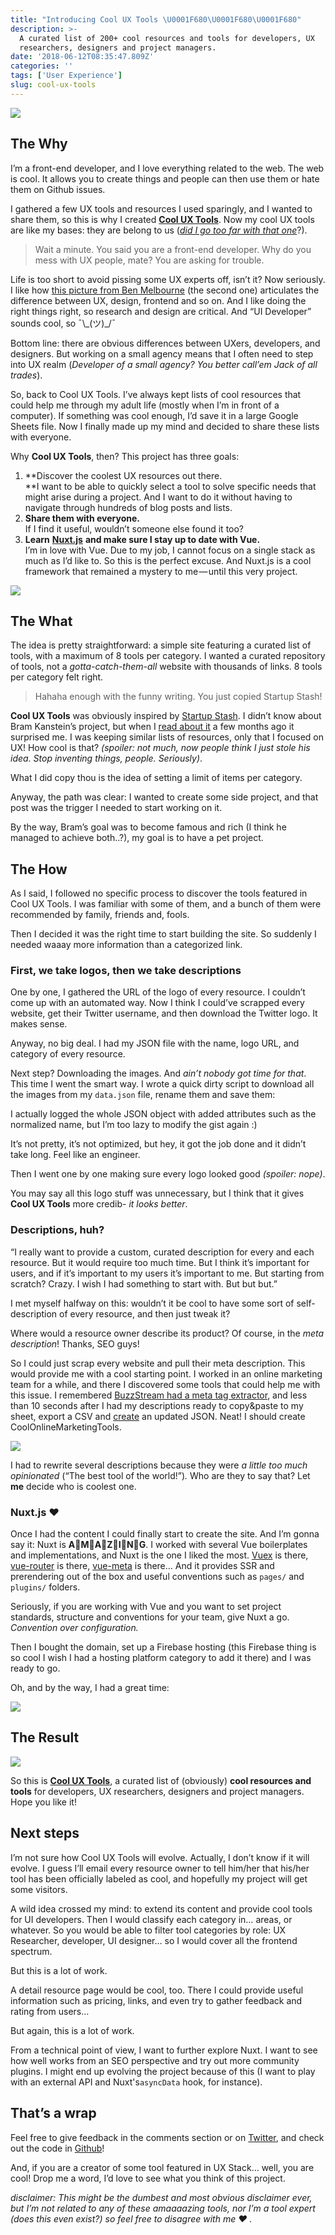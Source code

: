 ```yaml
---
title: "Introducing Cool UX Tools \U0001F680\U0001F680\U0001F680"
description: >-
  A curated list of 200+ cool resources and tools for developers, UX
  researchers, designers and project managers.
date: '2018-06-12T08:35:47.809Z'
categories: ''
tags: ['User Experience']
slug: cool-ux-tools
---
```


![](https://cdn-images-1.medium.com/max/1200/1*PyYW7nCxUVTX2fqkPaNPFw.png)

## The Why

I’m a front-end developer, and I love everything related to the web. The web is cool. It allows you to create things and people can then use them or hate them on Github issues.

I gathered a few UX tools and resources I used sparingly, and I wanted to share them, so this is why I created [**Cool UX Tools**](https://coolux.tools/). Now my cool UX tools are like my bases: they are belong to us ([_did I go too far with that one_](http://knowyourmeme.com/memes/all-your-base-are-belong-to-us)?).

> Wait a minute. You said you are a front-end developer. Why do you mess with UX people, mate? You are asking for trouble.

Life is too short to avoid pissing some UX experts off, isn’t it? Now seriously. I like how [this picture from Ben Melbourne](https://asinthecity.com/2011/11/10/the-difference-between-a-ux-designer-and-ui-developer/ 'Differences between UX designer and UI developer') (the second one) articulates the difference between UX, design, frontend and so on. And I like doing the right things right, so research and design are critical. And “UI Developer” sounds cool, so ¯\\\_(ツ)\_/¯

Bottom line: there are obvious differences between UXers, developers, and designers. But working on a small agency means that I often need to step into UX realm (_Developer of a small agency? You better call’em Jack of all trades_).

So, back to Cool UX Tools. I’ve always kept lists of cool resources that could help me through my adult life (mostly when I’m in front of a computer). If something was cool enough, I’d save it in a large Google Sheets file. Now I finally made up my mind and decided to share these lists with everyone.

Why **Cool UX Tools**, then? This project has three goals:

1.  **Discover the coolest UX resources out there.  
    **I want to be able to quickly select a tool to solve specific needs that might arise during a project. And I want to do it without having to navigate through hundreds of blog posts and lists.
2.  **Share them with everyone.**  
    If I find it useful, wouldn’t someone else found it too?
3.  **Learn** [**Nuxt.js**](https://nuxtjs.org/) **and make sure I stay up to date with Vue.**  
    I’m in love with Vue. Due to my job, I cannot focus on a single stack as much as I’d like to. So this is the perfect excuse. And Nuxt.js is a cool framework that remained a mystery to me — until this very project.

![](https://cdn-images-1.medium.com/max/1200/1*1HLnuyCJ3nWt1rnQUd6m5A.png)

## The What

The idea is pretty straightforward: a simple site featuring a curated list of tools, with a maximum of 8 tools per category. I wanted a curated repository of tools, not a _gotta-catch-them-all_ website with thousands of links. 8 tools per category felt right.

> Hahaha enough with the funny writing. You just copied Startup Stash!

**Cool UX Tools** was obviously inspired by [Startup Stash](http://startupstash.com/). I didn’t know about Bram Kanstein’s project, but when I [read about it](https://medium.com/startup-grind/how-i-launched-the-2-most-upvoted-product-of-all-time-on-product-hunt-f3772fb20ad8?ref=producthunt) a few months ago it surprised me. I was keeping similar lists of resources, only that I focused on UX! How cool is that? _(spoiler: not much, now people think I just stole his idea. Stop inventing things, people. Seriously)_.

What I did copy thou is the idea of setting a limit of items per category.

Anyway, the path was clear: I wanted to create some side project, and that post was the trigger I needed to start working on it.

By the way, Bram’s goal was to become famous and rich (I think he managed to achieve both..?), my goal is to have a pet project.

## The How

As I said, I followed no specific process to discover the tools featured in Cool UX Tools. I was familiar with some of them, and a bunch of them were recommended by family, friends and, fools.

Then I decided it was the right time to start building the site. So suddenly I needed waaay more information than a categorized link.

### First, we take logos, then we take descriptions

One by one, I gathered the URL of the logo of every resource. I couldn’t come up with an automated way. Now I think I could’ve scrapped every website, get their Twitter username, and then download the Twitter logo. It makes sense.

Anyway, no big deal. I had my JSON file with the name, logo URL, and category of every resource.

Next step? Downloading the images. And _ain’t nobody got time for that_. This time I went the smart way. I wrote a quick dirty script to download all the images from my `data.json` file, rename them and save them:

I actually logged the whole JSON object with added attributes such as the normalized name, but I’m too lazy to modify the gist again :)

It’s not pretty, it’s not optimized, but hey, it got the job done and it didn’t take long. Feel like an engineer.

Then I went one by one making sure every logo looked good _(spoiler: nope)_.

You may say all this logo stuff was unnecessary, but I think that it gives **Cool UX Tools** more credib- _it looks better_.

### Descriptions, huh?

“I really want to provide a custom, curated description for every and each resource. But it would require too much time. But I think it’s important for users, and if it’s important to my users it’s important to me. But starting from scratch? Crazy. I wish I had something to start with. But but but.”

I met myself halfway on this: wouldn’t it be cool to have some sort of self-description of every resource, and then just tweak it?

Where would a resource owner describe its product? Of course, in the _meta description_! Thanks, SEO guys!

So I could just scrap every website and pull their meta description. This would provide me with a cool starting point. I worked in an online marketing team for a while, and there I discovered some tools that could help me with this issue. I remembered [BuzzStream had a meta tag extractor](http://tools.buzzstream.com/meta-tag-extractor), and less than 10 seconds after I had my descriptions ready to copy&paste to my sheet, export a CSV and [create](https://www.csvjson.com/csv2json) an updated JSON. Neat! I should create CoolOnlineMarketingTools.

![](https://cdn-images-1.medium.com/max/1200/1*YbfpA-iRGWmTuVkyV3qL5A.png)

I had to rewrite several descriptions because they were _a little too much opinionated_ (“The best tool of the world!”)_._ Who are they to say that? Let **me** decide who is coolest one.

### Nuxt.js ❤

Once I had the content I could finally start to create the site. And I’m gonna say it: Nuxt is **A👏M👏A👏Z👏I👏N👏G**. I worked with several Vue boilerplates and implementations, and Nuxt is the one I liked the most. [Vuex](https://nuxtjs.org/guide/vuex-store/) is there, [vue-router](https://nuxtjs.org/guide/routing/) is there, [vue-meta](https://github.com/declandewet/vue-meta) is there… And it provides SSR and prerendering out of the box and useful conventions such as `pages/` and `plugins/` folders.

Seriously, if you are working with Vue and you want to set project standards, structure and conventions for your team, give Nuxt a go. _Convention over configuration._

Then I bought the domain, set up a Firebase hosting (this Firebase thing is so cool I wish I had a hosting platform category to add it there) and I was ready to go.

Oh, and by the way, I had a great time:

![](https://cdn-images-1.medium.com/max/800/1*pI_AHp40Dt2eUT7LF_3A8Q.png)

## The Result

![](https://cdn-images-1.medium.com/max/1200/1*PyYW7nCxUVTX2fqkPaNPFw.png)

So this is [**Cool UX Tools**](https://coolux.tools/), a curated list of (obviously) **cool resources and tools** for developers, UX researchers, designers and project managers. Hope you like it!

## Next steps

I’m not sure how Cool UX Tools will evolve. Actually, I don’t know if it will evolve. I guess I’ll email every resource owner to tell him/her that his/her tool has been officially labeled as cool, and hopefully my project will get some visitors.

A wild idea crossed my mind: to extend its content and provide cool tools for UI developers. Then I would classify each category in… areas, or whatever. So you would be able to filter tool categories by role: UX Researcher, developer, UI designer… so I would cover all the frontend spectrum.

But this is a lot of work.

A detail resource page would be cool, too. There I could provide useful information such as pricing, links, and even try to gather feedback and rating from users…

But again, this is a lot of work.

From a technical point of view, I want to further explore Nuxt. I want to see how well works from an SEO perspective and try out more community plugins. I might end up evolving the project because of this (I want to play with an external API and Nuxt's`asyncData` hook, for instance).

## That’s a wrap

Feel free to give feedback in the comments section or on [Twitter](https://twitter.com/afontq), and check out the code in [Github](https://github.com/afontcu/uxstack)!

And, if you are a creator of some tool featured in UX Stack… well, you are cool! Drop me a word, I’d love to see what you think of this project.

_disclaimer: This might be the dumbest and most obvious disclaimer ever, but I’m not related to any of these amaaaazing tools, nor I’m a tool expert (does this even exist?) so feel free to disagree with me ❤ ._
